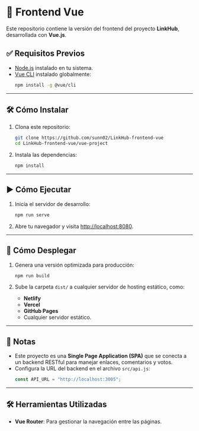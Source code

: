 
# 🌟 Frontend Vue

Este repositorio contiene la versión del frontend del proyecto **LinkHub**, desarrollada con **Vue.js**.

## ✅ Requisitos Previos

- [Node.js](https://nodejs.org/) instalado en tu sistema.
- [Vue CLI](https://cli.vuejs.org/) instalado globalmente:
   ```bash
   npm install -g @vue/cli
   ```

---

## 🛠️ Cómo Instalar

1. Clona este repositorio:
   ```bash
   git clone https://github.com/sunn02/LinkHub-frontend-vue
   cd LinkHub-frontend-vue/vue-project
   ```

2. Instala las dependencias:
   ```bash
   npm install
   ```

---

## ▶️ Cómo Ejecutar

1. Inicia el servidor de desarrollo:
   ```bash
   npm run serve
   ```

2. Abre tu navegador y visita [http://localhost:8080](http://localhost:8080).

---

## 🚀 Cómo Desplegar

1. Genera una versión optimizada para producción:
   ```bash
   npm run build
   ```

2. Sube la carpeta `dist/` a cualquier servidor de hosting estático, como:
   - **Netlify**
   - **Vercel**
   - **GitHub Pages**
   - Cualquier servidor estático.

---

## 📜 Notas

- Este proyecto es una **Single Page Application (SPA)** que se conecta a un backend RESTful para manejar enlaces, comentarios y votos.
- Configura la URL del backend en el archivo `src/api.js`:
   ```javascript
   const API_URL = "http://localhost:3005";

---

## 🛠️ Herramientas Utilizadas

- **Vue Router**: Para gestionar la navegación entre las páginas.

